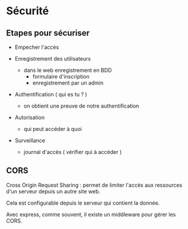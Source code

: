 # Sécurité

## Etapes pour sécuriser

- Empecher l'accès
- Enregistrement des utilisateurs
  - dans le web enregistrement en BDD
    - formulaire d'inscription
    - enregistrement par un admin
- Authentification ( qui es tu ? )
  - on obtient une preuve de notre authentification
- Autorisation
  - qui peut accéder à quoi

- Surveillance
  - journal d'accès ( vérifier qui à accéder )

## CORS

Cross Origin Request Sharing : permet de limiter l'accès aux ressources d'un serveur depuis un autre site web.

Cela est configurable depuis le serveur qui contient la donnée.

Avec express, comme souvent, il existe un middleware pour gérer les CORS.
